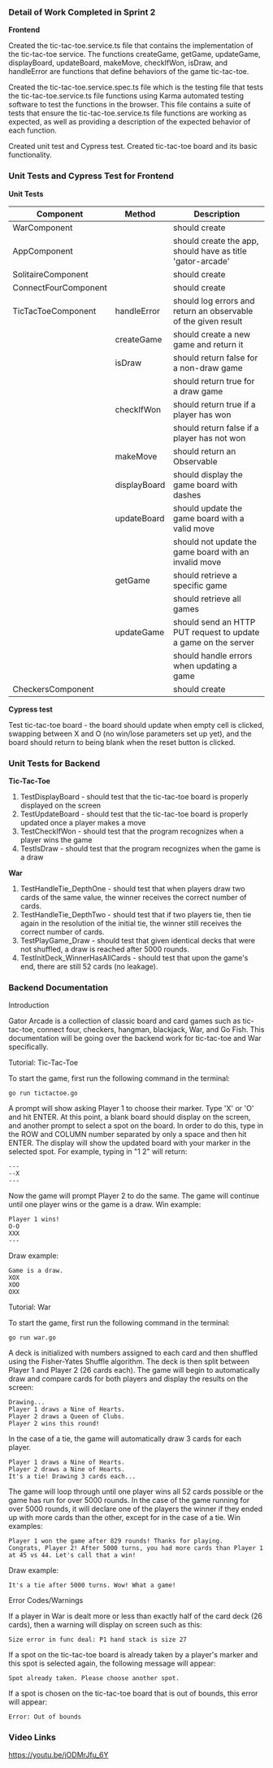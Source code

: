 ### **Detail of Work Completed in Sprint 2**
**Frontend**

Created the tic-tac-toe.service.ts file that contains the implementation of the tic-tac-toe service. The functions createGame, getGame, updateGame, displayBoard, updateBoard, makeMove, checkIfWon, isDraw, and handleError are functions that define behaviors of the game tic-tac-toe.

Created the tic-tac-toe.service.spec.ts file which is the testing file that tests the tic-tac-toe.service.ts file functions using Karma automated testing software to test the functions in the browser. This file contains a suite of tests that ensure the tic-tac-toe.service.ts file functions are working as expected, as well as providing a description of the expected behavior of each function.

Created unit test and Cypress test. Created tic-tac-toe board and its basic functionality. 

### **Unit Tests and Cypress Test for Frontend**
**Unit Tests**

| Component | Method | Description |
| --- | --- | --- |
| WarComponent |  | should create |
| AppComponent |  | should create the app, should have as title 'gator-arcade' |
| SolitaireComponent |  | should create |
| ConnectFourComponent |  | should create |
| TicTacToeComponent | handleError | should log errors and return an observable of the given result |
|  | createGame | should create a new game and return it |
|  | isDraw | should return false for a non-draw game |
|  |  | should return true for a draw game |
|  | checkIfWon | should return true if a player has won |
|  |  | should return false if a player has not won |
|  | makeMove | should return an Observable<Game> |
|  | displayBoard | should display the game board with dashes |
|  | updateBoard | should update the game board with a valid move |
|  |  | should not update the game board with an invalid move |
|  | getGame | should retrieve a specific game |
|  |  | should retrieve all games |
|  | updateGame | should send an HTTP PUT request to update a game on the server |
|  |  | should handle errors when updating a game |
| CheckersComponent |  | should create |


**Cypress test**

Test tic-tac-toe board - the board should update when empty cell is clicked, swapping between X and O (no win/lose parameters set up yet), and the board should return to being blank when the reset button is clicked. 

### **Unit Tests for Backend**
**Tic-Tac-Toe**
1. TestDisplayBoard - should test that the tic-tac-toe board is properly displayed on the screen
2. TestUpdateBoard - should test that the tic-tac-toe board is properly updated once a player makes a move
3. TestCheckIfWon - should test that the program recognizes when a player wins the game
4. TestIsDraw - should test that the program recognizes when the game is a draw

**War**
1. TestHandleTie_DepthOne - should test that when players draw two cards of the same value, the winner receives the correct number of cards.
2. TestHandleTie_DepthTwo - should test that if two players tie, then tie again in the resolution of the initial tie, the winner still receives the correct number of cards.
3. TestPlayGame_Draw - should test that given identical decks that were not shuffled, a draw is reached after 5000 rounds.
4. TestInitDeck_WinnerHasAllCards - should test that upon the game's end, there are still 52 cards (no leakage).


### **Backend Documentation**
Introduction

Gator Arcade is a collection of classic board and card games such as tic-tac-toe, connect four, checkers, hangman, blackjack, War, and Go Fish. This documentation will be going over the backend work for tic-tac-toe and War specifically.

Tutorial: Tic-Tac-Toe

To start the game, first run the following command in the terminal:
```
go run tictactoe.go
```
A prompt will show asking Player 1 to choose their marker. Type 'X' or 'O' and hit ENTER. At this point, a blank board should display on the screen, and another prompt to select a spot on the board. In order to do this, type in the ROW and COLUMN number separated by only a space and then hit ENTER. The display will show the updated board with your marker in the selected spot. For example, typing in "1 2" will return:
```
---
--X
---
```

Now the game will prompt Player 2 to do the same.
The game will continue until one player wins or the game is a draw.
Win example:

```
Player 1 wins!
O-O
XXX
---
```

Draw example:
```
Game is a draw.
XOX
XOO
OXX
```

Tutorial: War

To start the game, first run the following command in the terminal:
```
go run war.go
```

A deck is initialized with numbers assigned to each card and then shuffled using the Fisher-Yates Shuffle algorithm. The deck is then split between Player 1 and Player 2 (26 cards each). The game will begin to automatically draw and compare cards for both players and display the results on the screen:
```
Drawing...
Player 1 draws a Nine of Hearts.
Player 2 draws a Queen of Clubs.
Player 2 wins this round!
```

In the case of a tie, the game will automatically draw 3 cards for each player.
```
Player 1 draws a Nine of Hearts.
Player 2 draws a Nine of Hearts.
It's a tie! Drawing 3 cards each...
```

The game will loop through until one player wins all 52 cards possible or the game has run for over 5000 rounds. In the case of the game running for over 5000 rounds, it will declare one of the players the winner if they ended up with more cards than the other, except for in the case of a tie.
Win examples:
```
Player 1 won the game after 829 rounds! Thanks for playing.
Congrats, Player 2! After 5000 turns, you had more cards than Player 1 at 45 vs 44. Let's call that a win!
```

Draw example:
```
It's a tie after 5000 turns. Wow! What a game!
```

Error Codes/Warnings

If a player in War is dealt more or less than exactly half of the card deck (26 cards), then a warning will display on screen such as this:
```
Size error in func deal: P1 hand stack is size 27
```

If a spot on the tic-tac-toe board is already taken by a player's marker and this spot is selected again, the following message will appear:
```
Spot already taken. Please choose another spot.
```
If a spot is chosen on the tic-tac-toe board that is out of bounds, this error will appear:
```
Error: Out of bounds
```
### **Video Links**
  https://youtu.be/jODMrJfu_6Y
